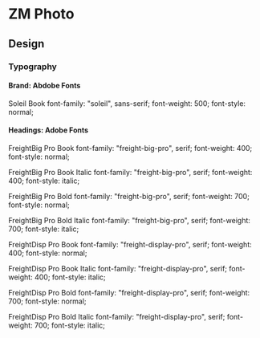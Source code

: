 # ZM Photo


## Design
### Typography

#### Brand: Abdobe Fonts
Soleil Book
font-family: "soleil", sans-serif;
font-weight: 500;
font-style: normal;

#### Headings: Adobe Fonts
FreightBig Pro Book
font-family: "freight-big-pro", serif;
font-weight: 400;
font-style: normal;

FreightBig Pro Book Italic
font-family: "freight-big-pro", serif;
font-weight: 400;
font-style: italic;

FreightBig Pro Bold
font-family: "freight-big-pro", serif;
font-weight: 700;
font-style: normal;

FreightBig Pro Bold Italic
font-family: "freight-big-pro", serif;
font-weight: 700;
font-style: italic;

FreightDisp Pro Book
font-family: "freight-display-pro", serif;
font-weight: 400;
font-style: normal;

FreightDisp Pro Book Italic
font-family: "freight-display-pro", serif;
font-weight: 400;
font-style: italic;

FreightDisp Pro Bold
font-family: "freight-display-pro", serif;
font-weight: 700;
font-style: normal;

FreightDisp Pro Bold Italic
font-family: "freight-display-pro", serif;
font-weight: 700;
font-style: italic;